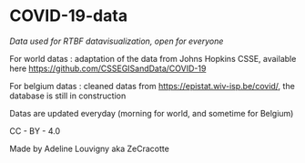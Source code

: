 # COVID-19-data
*Data used for RTBF datavisualization, open for everyone*

For world datas : adaptation of the data from Johns Hopkins CSSE, available here
https://github.com/CSSEGISandData/COVID-19

For belgium datas : cleaned datas from https://epistat.wiv-isp.be/covid/, the database is still in construction

Datas are updated everyday (morning for world, and sometime for Belgium)

CC - BY - 4.0

Made by Adeline Louvigny aka ZeCracotte
